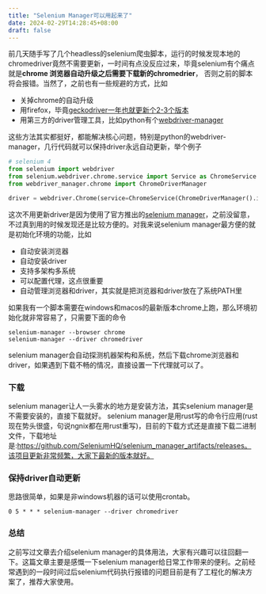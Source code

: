 ```yaml
---
title: "Selenium Manager可以用起来了"
date: 2024-02-29T14:28:45+08:00
draft: false
---
```


前几天随手写了几个headless的selenium爬虫脚本，运行的时候发现本地的chromedriver竟然不需要更新，一时间有点没反应过来，毕竟selenium有个痛点就是**chrome 浏览器自动升级之后需要下载新的chromedrier**， 否则之前的脚本将会报错。当然了，之前也有一些规避的方式，比如

* 关掉chrome的自动升级
* 用firefox，毕竟[geckodriver一年也就更新个2-3个版本](https://github.com/mozilla/geckodriver/releases)
* 用第三方的driver管理工具，比如python有个[webdriver-manager](https://pypi.org/project/webdriver-manager/)

这些方法其实都挺好，都能解决核心问题，特别是python的webdriver-manager，几行代码就可以保持driver永远自动更新，举个例子

```python
# selenium 4
from selenium import webdriver
from selenium.webdriver.chrome.service import Service as ChromeService
from webdriver_manager.chrome import ChromeDriverManager

driver = webdriver.Chrome(service=ChromeService(ChromeDriverManager().install()))
```

这次不用更新driver是因为使用了官方推出的[selenium manager](https://www.selenium.dev/documentation/selenium_manager/)，之前没留意，不过真到用的时候发现还是比较方便的。对我来说selenium manager最方便的就是初始化环境的功能，比如

- 自动安装浏览器
- 自动安装driver
- 支持多架构多系统
- 可以配置代理，这点很重要
- 自动管理浏览器和driver，其实就是把浏览器和driver放在了系统PATH里

如果我有一个脚本需要在windows和macos的最新版本chrome上跑，那么环境初始化就非常容易了，只需要下面的命令

```
selenium-manager --browser chrome
selenium-manager --driver chromedriver
```

selenium manager会自动探测机器架构和系统，然后下载chrome浏览器和driver，如果遇到下载不畅的情况，直接设置一下代理就可以了。

### 下载

selenium manager让人一头雾水的地方是安装方法，其实selenium manager是不需要安装的，直接下载就好。
selenium manager是用rust写的命令行应用(rust现在势头很盛，句说ngnix都在用rust重写)，目前的下载方式还是直接下载二进制文件，下载地址是:https://github.com/SeleniumHQ/selenium_manager_artifacts/releases。该项目更新非常频繁，大家下最新的版本就好。

### 保持driver自动更新
思路很简单，如果是非windows机器的话可以使用crontab。

```
0 5 * * * selenium-manager --driver chromedriver
```

### 总结
之前写过文章去介绍selenium manager的具体用法，大家有兴趣可以往回翻一下。这篇文章主要是感慨一下selenium manager给日常工作带来的便利。之前经常遇到的一段时间过后selenium代码执行报错的问题目前是有了工程化的解决方案了，推荐大家使用。



